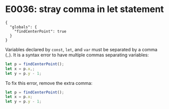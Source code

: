 # E0036: stray comma in let statement

```config-for-examples
{
  "globals": {
    "findCenterPoint": true
  }
}
```

Variables declared by `const`, `let`, and `var` must be separated by a comma
(`,`). It is a syntax error to have multiple commas separating variables:

```javascript
let p = findCenterPoint();
let x = p.x,;
let y = p.y - 1;
```

To fix this error, remove the extra comma:

```javascript
let p = findCenterPoint();
let x = p.x;
let y = p.y - 1;
```
